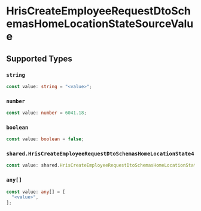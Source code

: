 # HrisCreateEmployeeRequestDtoSchemasHomeLocationStateSourceValue


## Supported Types

### `string`

```typescript
const value: string = "<value>";
```

### `number`

```typescript
const value: number = 6041.18;
```

### `boolean`

```typescript
const value: boolean = false;
```

### `shared.HrisCreateEmployeeRequestDtoSchemasHomeLocationState4`

```typescript
const value: shared.HrisCreateEmployeeRequestDtoSchemasHomeLocationState4 = {};
```

### `any[]`

```typescript
const value: any[] = [
  "<value>",
];
```

